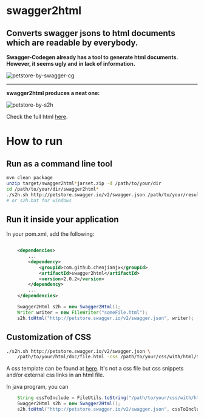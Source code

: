 # swagger2html

Converts swagger jsons to html documents which are readable by everybody.
------

__Swagger-Codegen already has a tool to generate html documents. However, it seems ugly and in lack of information.__

![petstore-by-swagger-cg](sample/petstore-by-swagger-cg.png)

------

__swagger2html produces a neat one:__

![petstore-by-s2h](sample/petstore-by-s2h.png)

Check the full html [here](https://rawgit.com/chenjianjx/swagger2html/master/sample/petstore-by-s2h.html). 


# How to run

## Run as a command line tool

```bash
mvn clean package 
unzip target/swagger2html*jarset.zip -d /path/to/your/dir
cd /path/to/your/dir/swagger2html*
./s2h.sh http://petstore.swagger.io/v2/swagger.json /path/to/your/result/doc/file.html
# or s2h.bat for windows

```

## Run it inside your application

In your pom.xml, add the following: 

```xml

	<dependencies>
		...	
		<dependency>
			<groupId>com.github.chenjianjx</groupId>
			<artifactId>swagger2html</artifactId>
			<version>2.0.2</version>
		</dependency>
		...
	</dependencies>	

```



```java 
	Swagger2Html s2h = new Swagger2Html();
	Writer writer = new FileWriter("someFile.html");
	s2h.toHtml("http://petstore.swagger.io/v2/swagger.json", writer);
```

## Customization of CSS

```bash
./s2h.sh http://petstore.swagger.io/v2/swagger.json \ 
    /path/to/your/html/doc/file.html -css /path/to/your/css/with/html/tag.html");  
```
A css template can be found at [here](src/main/resources/css-to-include.html). It's not a css file but css snippets and/or external css links in an html file.


In java program, you can 

```java 
	String cssToInclude = FileUtils.toString("/path/to/your/css/with/html/tag.html");  
	Swagger2Html s2h = new Swagger2Html();
	s2h.toHtml("http://petstore.swagger.io/v2/swagger.json", cssToInclude , writer);
```  


